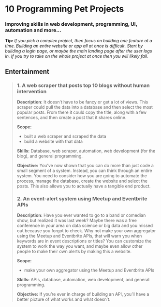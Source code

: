 # 10 Programming Pet Projects

### Improving skills in web development, programming, UI, automation and more...

**Tip:** _If you pick a complex project, then focus on building one feature at a time. Building an entire website or app all at once is difficult. Start by building a login page, or maybe the main landing page after the user logs in. If you try to take on the whole project at once then you will likely fail._

## Entertainment
> ### 1. A web scraper that posts top 10 blogs without human intervention
>
>**Description:**
>  It doesn’t have to be fancy or get a lot of views. This scraper could pull the data into a database and then select the most popular posts. 
>  From there it could copy the title, along with a few sentences, and then create a post that it shares online.
>
>**Scope:**
> - built a web scraper and scraped the data
> - build a website with that data
>
>**Skills:** Database, web scraper, automation, web development (for the blog), and general programming.
>
>**Objective:**
> You’ve now shown that you can do more than just code a small segment of a system.
> Instead, you can think through an entire system. You need to consider how you are going to automate the process, manage the database, create the website and select the posts. This also allows you to actually have a tangible end product.
>
>
> ### 2. An event-alert system using Meetup and Eventbrite APIs
> 
> **Description:**
> Have you ever wanted to go to a band or comedian show, but realized it was last week? Maybe there was a free conference in your area on data science or big data and you missed out because you forgot to check.
> Why not make your own aggregator using the Meetup and Eventbrite APIs, that will warn you when keywords are in event descriptions or titles?
> You can customize the system to work the way you want, and maybe even allow other people to make their own alerts by making this a website.
> 
>**Scope:**
> - make your own aggregator using the Meetup and Eventbrite APIs
>
>**Skills:** APIs, database, automation, web development, and general programming.
>
>**Objective:**
> If you’re ever in charge of building an API, you’ll have a better picture of what works and what doesn’t.






